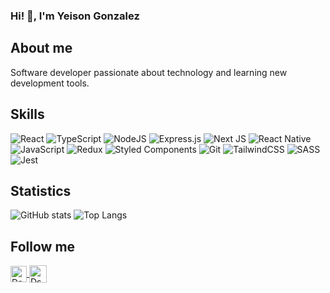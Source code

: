 ### Hi! 🤟, I'm Yeison Gonzalez

## About me
Software developer passionate about technology and learning new development tools.

## Skills
![React](https://img.shields.io/badge/react-%2320232a.svg?style=for-the-badge&logo=react&logoColor=%2361DAFB)
![TypeScript](https://img.shields.io/badge/typescript-%23007ACC.svg?style=for-the-badge&logo=typescript&logoColor=white)
![NodeJS](https://img.shields.io/badge/node.js-6DA55F?style=for-the-badge&logo=node.js&logoColor=white)
![Express.js](https://img.shields.io/badge/express.js-%23404d59.svg?style=for-the-badge&logo=express&logoColor=%2361DAFB)
![Next JS](https://img.shields.io/badge/Next-black?style=for-the-badge&logo=next.js&logoColor=white)
![React Native](https://img.shields.io/badge/react_native-%2320232a.svg?style=for-the-badge&logo=react&logoColor=%2361DAFB)
![JavaScript](https://img.shields.io/badge/javascript-%23323330.svg?style=for-the-badge&logo=javascript&logoColor=%23F7DF1E)
![Redux](https://img.shields.io/badge/redux-%23593d88.svg?style=for-the-badge&logo=redux&logoColor=white)
![Styled Components](https://img.shields.io/badge/styled--components-DB7093?style=for-the-badge&logo=styled-components&logoColor=white)
![Git](https://img.shields.io/badge/git-%23F05033.svg?style=for-the-badge&logo=git&logoColor=white)
![TailwindCSS](https://img.shields.io/badge/tailwindcss-%2338B2AC.svg?style=for-the-badge&logo=tailwind-css&logoColor=white)
![SASS](https://img.shields.io/badge/SASS-hotpink.svg?style=for-the-badge&logo=SASS&logoColor=white)
![Jest](https://img.shields.io/badge/-jest-%23C21325?style=for-the-badge&logo=jest&logoColor=white)

## Statistics
![GitHub stats](https://github-readme-stats.vercel.app/api?username=yeison-gonzalez&hide=contribs&show_icons=true&theme=tokyonight)
![Top Langs](https://github-readme-stats.vercel.app/api/top-langs/?username=yeison-gonzalez&layout=compact&theme=tokyonight)

## Follow me
<p>
   <a href="https://www.linkedin.com/in/yeison-david-gonzalez-loaiza-697834188/" target="blank">
    <img align="center" src="https://github.com/yeison-gonzalez/yeison-gonzalez/assets/45980187/0a841edb-8743-46de-ab6b-7dfdd4ed992e" alt="Dssaenz" height="26px" width="26px" />
  </a>
  <a href="https://yeison-gonzalez.github.io/portfolio/" target="blank">
    <img align="center" src="https://github.com/yeison-gonzalez/yeison-gonzalez/assets/45980187/e427e700-1bdb-4e8e-bcfc-e7c9ed99502e" alt="Dssaenz" height="28px" width="28px" />
  </a>
</p>
